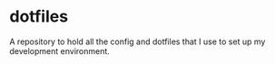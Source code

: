 # dotfiles
A repository to hold all the config and dotfiles that I use to set up my development environment.
